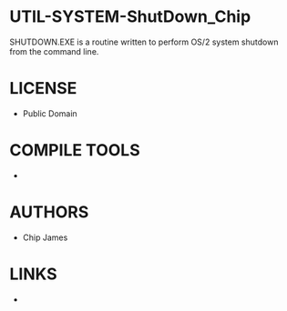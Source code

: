 UTIL-SYSTEM-ShutDown_Chip
=========================

SHUTDOWN.EXE is a routine written to perform OS/2 system shutdown from the command line. 


LICENSE
===============
* Public Domain

COMPILE TOOLS
===============
* 

AUTHORS
===============
* Chip James

LINKS
===============
* 
